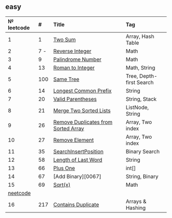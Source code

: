 ## easy

| № leetcode   | #    | Title                                                             | Tag                                               |
| :-- | :--- | :---------------------------------------------------------------- | :------------------------------------------------ |
| 1   | 1    | [Two Sum][0001]                                                   | Array, Hash Table                                 |
| 2   | 7  - | [Reverse Integer][0007]                                           | Math                                              |
| 3   | 9    | [Palindrome Number][0009]                                         | Math                                              |
| 4   | 13   | [Roman to Integer][0013]                                          | Math, String                                      |
| 5   | 100  | [ Same Tree][0100]                                                | Tree, Depth-first Search                          |
| 6   | 14   | [Longest Common Prefix][0014]                                     | String                                            |
| 7   | 20   | [Valid Parentheses][0020]                                         | String, Stack                                     |
| 8   | 21   | [Merge Two Sorted Lists][0021]                                    | ListNode, String                                  |
| 9   | 26   | [Remove Duplicates from Sorted Array][0026]                       | Array, Two index                                  |
| 10  | 27   | [Remove Element][0027]                                            | Array, Two index                                  |
| 11  | 35   | [SearchInsertPosition][0035]                                      | Binary Search                                     |
| 12  | 58   | [Length of Last Word][0058]                                       | String                                            |
| 13  | 66   | [Plus One][0066]                                                  | int[]                                             |
| 14  | 67   | [Add Binary][0067]                                                | String, Binary                                    |
| 15  | 69   | [Sqrt(x)][0069]                                                   | Math                                              |
|                                                      [neetcode][1] |
| 16  | 217  | [Contains Duplicate][0217]                                        | Arrays & Hashing                                  |           


[1]: https://neetcode.io/roadmap
[0001]: https://leetcode.com/problems/two-sum/
[0007]: https://leetcode.com/problems/reverse-integer/description/
[0009]: https://leetcode.com/problems/palindrome-number/submissions/722146357/
[0013]: https://leetcode.com/problems/roman-to-integer/submissions/866866191/
[0100]: https://leetcode.com/problems/same-tree/
[0014]: https://github.com/OB11TO/JavaDrill/blob/main/src/leetcode/easy/LongestCommonPrefix.java
[0020]: https://github.com/OB11TO/JavaDrill/blob/main/src/leetcode/easy/ValidParentheses.java
[0021]: https://leetcode.com/problems/merge-two-sorted-lists/submissions/864219251/
[0026]: https://leetcode.com/problems/remove-duplicates-from-sorted-array/submissions/865720733/
[0027]: https://leetcode.com/problems/remove-element/submissions/866264498/
[0035]: https://leetcode.com/problems/search-insert-position/submissions/866927921/
[0058]: https://leetcode.com/problems/length-of-last-word/submissions/867450954/
[0066]: https://leetcode.com/problems/plus-one/submissions/867509600/
[0069]: https://leetcode.com/problems/sqrtx/
[0217]: https://leetcode.com/problems/contains-duplicate/
